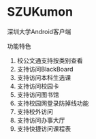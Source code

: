 # SZUKumon
深圳大学Android客户端

功能特色

1. 校公文通支持按类别查看
2. 支持访问BlackBoard
3. 支持访问本科生选课
4. 支持访问校园卡
5. 支持访问图书馆
6. 支持校园网登录防掉线功能
7. 支持校外访问
8. 支持访问办事大厅
9. 支持快捷访问课程表


